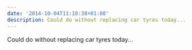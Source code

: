 ```yaml
---
date: '2014-10-04T11:10:38+01:00'
description: Could do without replacing car tyres today...
---
```

Could do without replacing car tyres today...
